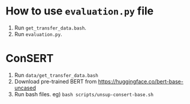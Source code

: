 # How to use `evaluation.py` file

1. Run `get_transfer_data.bash`.
2. Run `evaluation.py`.




# ConSERT

1. Run `data/get_transfer_data.bash`
2. Download pre-trained BERT from https://huggingface.co/bert-base-uncased
3. Run bash files.     eg) `bash scripts/unsup-consert-base.sh`
